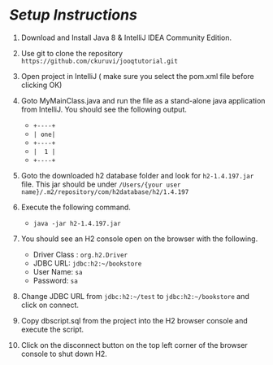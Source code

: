 # *Setup Instructions*

 1. Download and Install Java 8  & IntelliJ IDEA Community Edition.
 2. Use git to clone the repository `https://github.com/ckuruvi/jooqtutorial.git`
 3. Open project in IntelliJ ( make sure you select the pom.xml file before clicking OK)
 4. Goto MyMainClass.java and run the file as a stand-alone java application from IntelliJ. You should see the following output.

    * `+----+`
    * `| one|`
    * `+----+`
    * `|  1 |`
    * `+----+`

 5. Goto the downloaded h2 database folder and look for `h2-1.4.197.jar` file. This jar should be under
    `/Users/{your user name}/.m2/repository/com/h2database/h2/1.4.197`
 6. Execute the following command.
       * `java -jar h2-1.4.197.jar`

 7. You should see an H2 console open on the browser with the following.

       * Driver Class : `org.h2.Driver`
       * JDBC URL: `jdbc:h2:~/bookstore`
       * User Name: `sa`
       * Password: `sa`

 8. Change JDBC URL from `jdbc:h2:~/test` to `jdbc:h2:~/bookstore` and click on connect.

 8. Copy dbscript.sql from the project into the H2 browser console and execute the script.
 9. Click on the disconnect button on the top left corner of the browser console to shut down H2.

